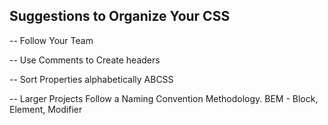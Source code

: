 ## Suggestions to Organize Your CSS ##

-- Follow Your Team

-- Use Comments to Create headers

-- Sort Properties alphabetically ABCSS

-- Larger Projects Follow a Naming Convention Methodology. BEM - Block, Element, Modifier